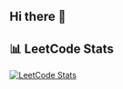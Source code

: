 ## Hi there 👋
## 📊 LeetCode Stats

[![LeetCode Stats](https://leetcard.jacoblin.cool/pratyushdeosingh?theme=dark&font=Montserrat&ext=contest)](https://leetcode.com/pratyushdeosingh/)


<!--
**pratyushdeosingh/pratyushdeosingh** is a ✨ _special_ ✨ repository because its `README.md` (this file) appears on your GitHub profile.

Here are some ideas to get you started:

- 🔭 I’m currently working on ...
- 🌱 I’m currently learning ...
- 👯 I’m looking to collaborate on ...
- 🤔 I’m looking for help with ...
- 💬 Ask me about ...
- 📫 How to reach me: ...
- 😄 Pronouns: ...
- ⚡ Fun fact: ...
-->
